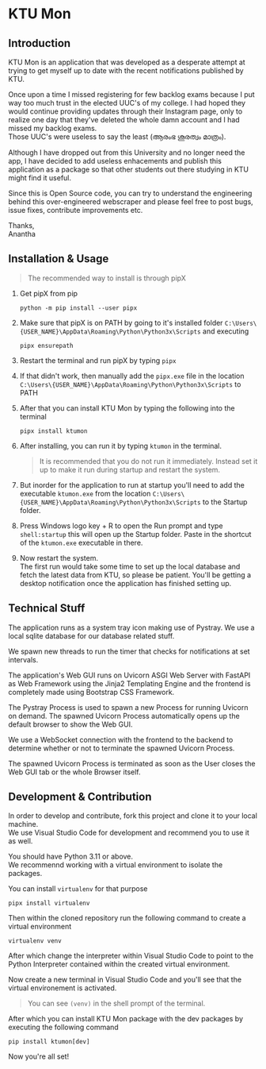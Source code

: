 
# KTU Mon

## Introduction

KTU Mon is an application that was developed as a desperate attempt at trying to get myself up to date with the recent notifications published by KTU.  

Once upon a time I missed registering for few backlog exams because I put way too much trust in the elected UUC's of my college. I had hoped they would continue providing updates through their Instagram page, only to realize one day that they've deleted the whole damn account and I had missed my backlog exams.  
Those UUC's were useless to say the least (ആരംഭ ശൂരത്വം മാത്രം).  

Although I have dropped out from this University and no longer need the app, I have decided to add useless enhacements and publish this application as a package so that other students out there studying in KTU might find it useful.  

Since this is Open Source code, you can try to understand the engineering behind this over-engineered webscraper and please feel free to post bugs, issue fixes, contribute improvements etc.  

Thanks,  
Anantha

## Installation & Usage

> The recommended way to install is through pipX  

1. Get pipX from pip

    ```
    python -m pip install --user pipx
    ```

2. Make sure that pipX is on PATH by going to it's installed folder ```C:\Users\{USER_NAME}\AppData\Roaming\Python\Python3x\Scripts``` and executing

    ```
    pipx ensurepath
    ```

3. Restart the terminal and run pipX by typing ```pipx```

4. If that didn't work, then manually add the ```pipx.exe``` file in the location ```C:\Users\{USER_NAME}\AppData\Roaming\Python\Python3x\Scripts``` to PATH

5. After that you can install KTU Mon by typing the following into the terminal

    ```
    pipx install ktumon
    ```

6. After installing, you can run it by typing ```ktumon``` in the terminal.  
    > It is recommended that you do not run it immediately. Instead set it up to make it run during startup and restart the system.

7. But inorder for the application to run at startup you'll need to add the executable ```ktumon.exe``` from the location ```C:\Users\{USER_NAME}\AppData\Roaming\Python\Python3x\Scripts``` to the Startup folder.

8. Press Windows logo key + R to open the Run prompt and type ```shell:startup``` this will open up the Startup folder. Paste in the shortcut of the ```ktumon.exe``` executable in there.

9. Now restart the system.  
The first run would take some time to set up the local database and fetch the latest data from KTU, so please be patient. You'll be getting a desktop notification once the application has finished setting up.

## Technical Stuff

The application runs as a system tray icon making use of Pystray. We use a local sqlite database for our database related stuff.

We spawn new threads to run the timer that checks for notifications at set intervals.

The application's Web GUI runs on Uvicorn ASGI Web Server with FastAPI as Web Framework using the Jinja2 Templating Engine and the frontend is completely made using Bootstrap CSS Framework.

The Pystray Process is used to spawn a new Process for running Uvicorn on demand. The spawned Uvicorn Process automatically opens up the default browser to show the Web GUI.

We use a WebSocket connection with the frontend to the backend to determine whether or not to terminate the spawned Uvicorn Process.

The spawned Uvicorn Process is terminated as soon as the User closes the Web GUI tab or the whole Browser itself.

## Development & Contribution

In order to develop and contribute, fork this project and clone it to your local machine.  
We use Visual Studio Code for development and recommend you to use it as well.

You should have Python 3.11 or above.  
We recommennd working with a virtual environment to isolate the packages.

You can install ```virtualenv``` for that purpose

```
pipx install virtualenv
```

Then within the cloned repository run the following command to create a virtual environment

```
virtualenv venv
```

After which change the interpreter within Visual Studio Code to point to the Python Interpreter contained within the created virtual environment.

Now create a new terminal in Visual Studio Code and you'll see that the virtual environement is activated.  

>You can see ```(venv)``` in the shell prompt of the terminal.

After which you can install KTU Mon package with the dev packages by executing the following command

```
pip install ktumon[dev]
```

Now you're all set!
